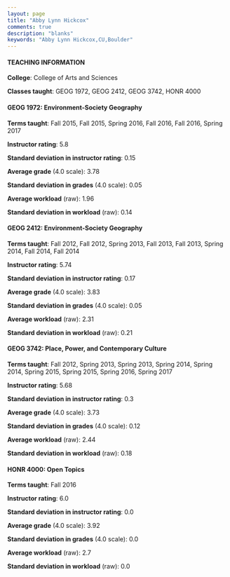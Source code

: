 ```yaml
---
layout: page
title: "Abby Lynn Hickcox" 
comments: true
description: "blanks"
keywords: "Abby Lynn Hickcox,CU,Boulder"
---
```

<head>
<script src="https://ajax.googleapis.com/ajax/libs/jquery/2.1.3/jquery.min.js"></script>
<script src="https://dl.dropboxusercontent.com/s/pc42nxpaw1ea4o9/highcharts.js?dl=0"></script>
<!-- <script src="../assets/js/highcharts.js"></script> -->
<style type="text/css">@font-face {
	font-family: "Bebas Neue";
	src: url(https://www.filehosting.org/file/details/544349/BebasNeue Regular.otf) format("opentype");
	}
	h1.Bebas { 
		font-family: "Bebas Neue", Verdana, Tahoma;
	}
</style>
</head>
	   
#### TEACHING INFORMATION

**College**: College of Arts and Sciences

**Classes taught**: GEOG 1972, GEOG 2412, GEOG 3742, HONR 4000

#### GEOG 1972: Environment-Society Geography

**Terms taught**: Fall 2015, Fall 2015, Spring 2016, Fall 2016, Fall 2016, Spring 2017

**Instructor rating**: 5.8

**Standard deviation in instructor rating**: 0.15

**Average grade** (4.0 scale): 3.78

**Standard deviation in grades** (4.0 scale): 0.05

**Average workload** (raw): 1.96

**Standard deviation in workload** (raw): 0.14

#### GEOG 2412: Environment-Society Geography

**Terms taught**: Fall 2012, Fall 2012, Spring 2013, Fall 2013, Fall 2013, Spring 2014, Fall 2014, Fall 2014

**Instructor rating**: 5.74

**Standard deviation in instructor rating**: 0.17

**Average grade** (4.0 scale): 3.83

**Standard deviation in grades** (4.0 scale): 0.05

**Average workload** (raw): 2.31

**Standard deviation in workload** (raw): 0.21

#### GEOG 3742: Place, Power, and Contemporary Culture

**Terms taught**: Fall 2012, Spring 2013, Spring 2013, Spring 2014, Spring 2014, Spring 2015, Spring 2015, Spring 2016, Spring 2017

**Instructor rating**: 5.68

**Standard deviation in instructor rating**: 0.3

**Average grade** (4.0 scale): 3.73

**Standard deviation in grades** (4.0 scale): 0.12

**Average workload** (raw): 2.44

**Standard deviation in workload** (raw): 0.18

#### HONR 4000: Open Topics

**Terms taught**: Fall 2016

**Instructor rating**: 6.0

**Standard deviation in instructor rating**: 0.0

**Average grade** (4.0 scale): 3.92

**Standard deviation in grades** (4.0 scale): 0.0

**Average workload** (raw): 2.7

**Standard deviation in workload** (raw): 0.0

